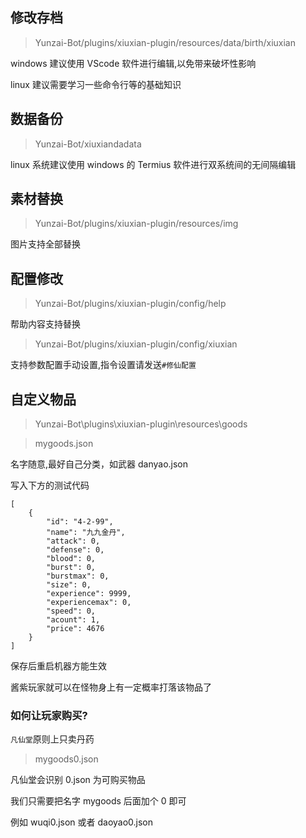 ## 修改存档

> Yunzai-Bot/plugins/xiuxian-plugin/resources/data/birth/xiuxian

windows 建议使用 VScode 软件进行编辑,以免带来破坏性影响

linux 建议需要学习一些命令行等的基础知识

## 数据备份

> Yunzai-Bot/xiuxiandadata

linux 系统建议使用 windows 的 Termius 软件进行双系统间的无间隔编辑

## 素材替换

> Yunzai-Bot/plugins/xiuxian-plugin/resources/img

图片支持全部替换

## 配置修改

> Yunzai-Bot/plugins/xiuxian-plugin/config/help

帮助内容支持替换

> Yunzai-Bot/plugins/xiuxian-plugin/config/xiuxian

支持参数配置手动设置,指令设置请发送`#修仙配置`

## 自定义物品

> Yunzai-Bot\plugins\xiuxian-plugin\resources\goods

> mygoods.json

名字随意,最好自己分类，如武器 danyao.json

写入下方的测试代码

```
[
    {
        "id": "4-2-99",
        "name": "九九金丹",
        "attack": 0,
        "defense": 0,
        "blood": 0,
        "burst": 0,
        "burstmax": 0,
        "size": 0,
        "experience": 9999,
        "experiencemax": 0,
        "speed": 0,
        "acount": 1,
        "price": 4676
    }
]
```

保存后重启机器方能生效

酱紫玩家就可以在怪物身上有一定概率打落该物品了

### 如何让玩家购买?

`凡仙堂`原则上只卖丹药

> mygoods0.json

凡仙堂会识别 0.json 为可购买物品

我们只需要把名字 mygoods 后面加个 0 即可

例如 wuqi0.json 或者 daoyao0.json
